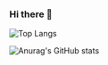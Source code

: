 ### Hi there 👋

<!--
**arseniomuanda/arseniomuanda** is a ✨ _special_ ✨ repository because its `README.md` (this file) appears on your GitHub profile.

Here are some ideas to get you started:

- 🔭 I’m currently working on ...
- 🌱 I’m currently learning ...
- 👯 I’m looking to collaborate on ...
- 🤔 I’m looking for help with ...
- 💬 Ask me about ...
- 📫 How to reach me: ...
- 😄 Pronouns: ...
- ⚡ Fun fact: ...
-->

![Top Langs](https://github-readme-stats.vercel.app/api/top-langs/?username=arseniomuanda&hide_progress=false)

![Anurag's GitHub stats](https://github-readme-stats.vercel.app/api?username=arseniomuanda&show_icons=false&bg_color=00000000)
